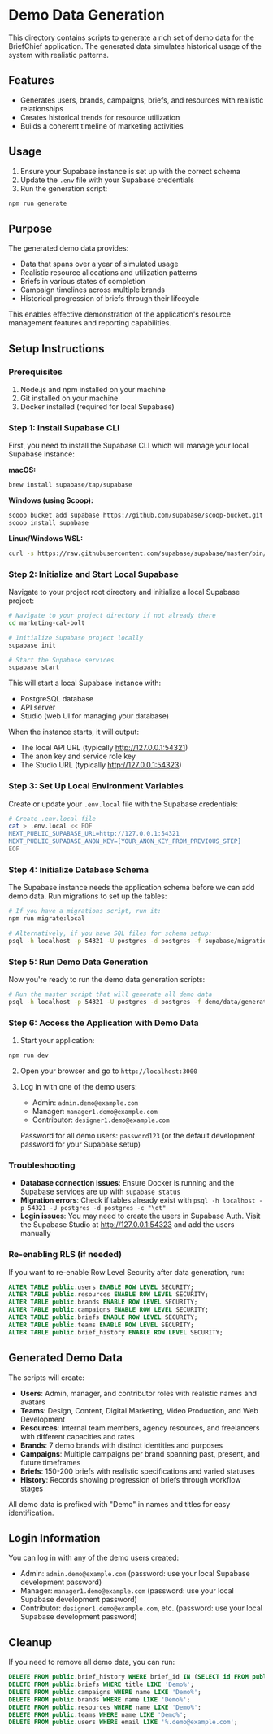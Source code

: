 # Demo Data Generation

This directory contains scripts to generate a rich set of demo data for the BriefChief application. The generated data simulates historical usage of the system with realistic patterns.

## Features

- Generates users, brands, campaigns, briefs, and resources with realistic relationships
- Creates historical trends for resource utilization
- Builds a coherent timeline of marketing activities

## Usage

1. Ensure your Supabase instance is set up with the correct schema
2. Update the `.env` file with your Supabase credentials
3. Run the generation script:

```bash
npm run generate
```

## Purpose

The generated demo data provides:

- Data that spans over a year of simulated usage
- Realistic resource allocations and utilization patterns
- Briefs in various states of completion
- Campaign timelines across multiple brands
- Historical progression of briefs through their lifecycle

This enables effective demonstration of the application's resource management features and reporting capabilities.

## Setup Instructions

### Prerequisites

1. Node.js and npm installed on your machine
2. Git installed on your machine
3. Docker installed (required for local Supabase)

### Step 1: Install Supabase CLI

First, you need to install the Supabase CLI which will manage your local Supabase instance:

**macOS:**
```bash
brew install supabase/tap/supabase
```

**Windows (using Scoop):**
```bash
scoop bucket add supabase https://github.com/supabase/scoop-bucket.git
scoop install supabase
```

**Linux/Windows WSL:**
```bash
curl -s https://raw.githubusercontent.com/supabase/supabase/master/bin/supabase-linux-amd64 | sudo tar -xz -C /usr/local/bin
```

### Step 2: Initialize and Start Local Supabase

Navigate to your project root directory and initialize a local Supabase project:

```bash
# Navigate to your project directory if not already there
cd marketing-cal-bolt

# Initialize Supabase project locally
supabase init

# Start the Supabase services
supabase start
```

This will start a local Supabase instance with:
- PostgreSQL database
- API server
- Studio (web UI for managing your database)

When the instance starts, it will output:
- The local API URL (typically http://127.0.0.1:54321)
- The anon key and service role key
- The Studio URL (typically http://127.0.0.1:54323)

### Step 3: Set Up Local Environment Variables

Create or update your `.env.local` file with the Supabase credentials:

```bash
# Create .env.local file
cat > .env.local << EOF
NEXT_PUBLIC_SUPABASE_URL=http://127.0.0.1:54321
NEXT_PUBLIC_SUPABASE_ANON_KEY=[YOUR_ANON_KEY_FROM_PREVIOUS_STEP]
EOF
```

### Step 4: Initialize Database Schema

The Supabase instance needs the application schema before we can add demo data. Run migrations to set up the tables:

```bash
# If you have a migrations script, run it:
npm run migrate:local

# Alternatively, if you have SQL files for schema setup:
psql -h localhost -p 54321 -U postgres -d postgres -f supabase/migrations/schema.sql
```

### Step 5: Run Demo Data Generation

Now you're ready to run the demo data generation scripts:

```bash
# Run the master script that will generate all demo data
psql -h localhost -p 54321 -U postgres -d postgres -f demo/data/generate_all_demo_data.sql
```

### Step 6: Access the Application with Demo Data

1. Start your application:
```bash
npm run dev
```

2. Open your browser and go to `http://localhost:3000`

3. Log in with one of the demo users:
   - Admin: `admin.demo@example.com` 
   - Manager: `manager1.demo@example.com`
   - Contributor: `designer1.demo@example.com`

   Password for all demo users: `password123` (or the default development password for your Supabase setup)

### Troubleshooting

- **Database connection issues**: Ensure Docker is running and the Supabase services are up with `supabase status`
- **Migration errors**: Check if tables already exist with `psql -h localhost -p 54321 -U postgres -d postgres -c "\dt"`
- **Login issues**: You may need to create the users in Supabase Auth. Visit the Supabase Studio at http://127.0.0.1:54323 and add the users manually

### Re-enabling RLS (if needed)

If you want to re-enable Row Level Security after data generation, run:

```sql
ALTER TABLE public.users ENABLE ROW LEVEL SECURITY;
ALTER TABLE public.resources ENABLE ROW LEVEL SECURITY;
ALTER TABLE public.brands ENABLE ROW LEVEL SECURITY;
ALTER TABLE public.campaigns ENABLE ROW LEVEL SECURITY;
ALTER TABLE public.briefs ENABLE ROW LEVEL SECURITY;
ALTER TABLE public.teams ENABLE ROW LEVEL SECURITY;
ALTER TABLE public.brief_history ENABLE ROW LEVEL SECURITY;
```

## Generated Demo Data

The scripts will create:

- **Users**: Admin, manager, and contributor roles with realistic names and avatars
- **Teams**: Design, Content, Digital Marketing, Video Production, and Web Development
- **Resources**: Internal team members, agency resources, and freelancers with different capacities and rates
- **Brands**: 7 demo brands with distinct identities and purposes
- **Campaigns**: Multiple campaigns per brand spanning past, present, and future timeframes
- **Briefs**: 150-200 briefs with realistic specifications and varied statuses
- **History**: Records showing progression of briefs through workflow stages

All demo data is prefixed with "Demo" in names and titles for easy identification.

## Login Information

You can log in with any of the demo users created:

- Admin: `admin.demo@example.com` (password: use your local Supabase development password)
- Manager: `manager1.demo@example.com` (password: use your local Supabase development password)
- Contributor: `designer1.demo@example.com`, etc. (password: use your local Supabase development password)

## Cleanup

If you need to remove all demo data, you can run:

```sql
DELETE FROM public.brief_history WHERE brief_id IN (SELECT id FROM public.briefs WHERE title LIKE 'Demo%');
DELETE FROM public.briefs WHERE title LIKE 'Demo%';
DELETE FROM public.campaigns WHERE name LIKE 'Demo%';
DELETE FROM public.brands WHERE name LIKE 'Demo%';
DELETE FROM public.resources WHERE name LIKE 'Demo%';
DELETE FROM public.teams WHERE name LIKE 'Demo%';
DELETE FROM public.users WHERE email LIKE '%.demo@example.com';
``` 